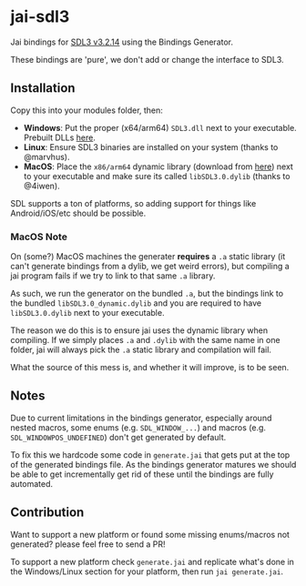 # jai-sdl3

Jai bindings for [SDL3 v3.2.14](https://github.com/libsdl-org/SDL/releases/tag/release-3.2.14) using the Bindings Generator.

These bindings are 'pure', we don't add or change the interface to SDL3.

## Installation

Copy this into your modules folder, then:

- **Windows**: Put the proper (x64/arm64) `SDL3.dll` next to your executable. Prebuilt DLLs [here](https://github.com/libsdl-org/SDL/releases/tag/release-3.2.14).
- **Linux**: Ensure SDL3 binaries are installed on your system (thanks to @marvhus).
- **MacOS**: Place the `x86/arm64` dynamic library (download from [here](https://github.com/overlord-systems/jai-sdl3/releases/tag/v1.2_3.2.14)) next to your executable and make sure its called `libSDL3.0.dylib` (thanks to @4iwen).

SDL supports a ton of platforms, so adding support for things like Android/iOS/etc should be possible.

### MacOS Note

On (some?) MacOS machines the generater **requires** a `.a` static library (it can't generate bindings from a dylib, we get weird errors), but compiling a jai program fails if we try to link to that same `.a` library.

As such, we run the generator on the bundled `.a`, but the bindings link to the bundled `libSDL3.0_dynamic.dylib` and you are required to have `libSDL3.0.dylib` next to your executable.

The reason we do this is to ensure jai uses the dynamic library when compiling. If we simply places `.a` and `.dylib` with the same name in one folder, jai will always pick the `.a` static library and compilation will fail.

What the source of this mess is, and whether it will improve, is to be seen.

## Notes

Due to current limitations in the bindings generator, especially around nested macros, some enums (e.g. `SDL_WINDOW_...`) and macros (e.g. `SDL_WINDOWPOS_UNDEFINED`) don't get generated by default.

To fix this we hardcode some code in `generate.jai` that gets put at the top of the generated bindings file. As the bindings generator matures we should be able to get incrementally get rid of these until the bindings are fully automated.

## Contribution

Want to support a new platform or found some missing enums/macros not generated? please feel free to send a PR!

To support a new platform check `generate.jai` and replicate what's done in the Windows/Linux section for your platform, then run `jai generate.jai`.
